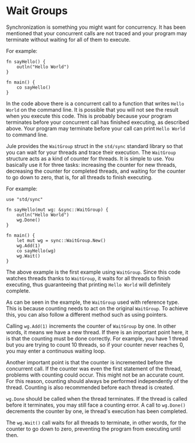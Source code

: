 # Wait Groups

Synchronization is something you might want for concurrency. It has been mentioned that your concurrent calls are not traced and your program may terminate without waiting for all of them to execute.

For example:

```jule
fn sayHello() {
    outln("Hello World")
}

fn main() {
    co sayHello()
}
```

In the code above there is a concurrent call to a function that writes `Hello World` on the command line. It is possible that you will not see the result when you execute this code. This is probably because your program terminates before your concurrent call has finished executing, as described above. Your program may terminate before your call can print `Hello World` to command line.

Jule provides the `WaitGroup` struct in the `std/sync` standard library so that you can wait for your threads and trace their execution. The `WaitGroup` structure acts as a kind of counter for threads. It is simple to use. You basically use it for three tasks: increasing the counter for new threads, decreasing the counter for completed threads, and waiting for the counter to go down to zero, that is, for all threads to finish executing.

For example:

```jule
use "std/sync"

fn sayHello(mut wg: &sync::WaitGroup) {
    outln("Hello World")
    wg.Done()
}

fn main() {
    let mut wg = sync::WaitGroup.New()
    wg.Add(1)
    co sayHello(wg)
    wg.Wait()
}
```

The above example is the first example using `WaitGroup`. Since this code watches threads thanks to `WaitGroup`, it waits for all threads to finish executing, thus guaranteeing that printing `Hello World` will definitely complete.

As can be seen in the example, the `WaitGroup` used with reference type. This is because counting needs to act on the original `WaitGroup`. To achieve this, you can also follow a different method such as using pointers.

Calling `wg.Add(1)` increments the counter of `WaitGroup` by one. In other words, it means we have a new thread. If there is an important point here, it is that the counting must be done correctly. For example, you have 1 thread but you are trying to count 10 threads, so if your counter never reaches 0, you may enter a continuous waiting loop.

Another important point is that the counter is incremented before the concurrent call. If the counter was even the first statement of the thread, problems with counting could occur. This might not be an accurate count. For this reason, counting should always be performed independently of the thread. Counting is also recommended before each thread is created.

`wg.Done` should be called when the thread terminates. If the thread is called before it terminates, you may still face a counting error. A call to `wg.Done()` decrements the counter by one, ie thread's execution has been completed.

The `wg.Wait()` call waits for all threads to terminate, in other words, for the counter to go down to zero, preventing the program from executing until then.
